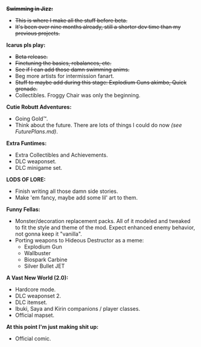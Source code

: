 ~~**Swimming in Jizz:**~~

 - ~~This is where I make all the stuff before beta.~~
 - ~~It's been over nine months already, still a shorter dev time than my previous projects.~~

**Icarus pls play:**

 - ~~Beta release.~~
 - ~~Finetuning the basics, rebalances, etc.~~
 - ~~See if I can add those damn swimming anims.~~
 - Beg more artists for intermission fanart.
 - ~~Stuff to maybe add during this stage: Explodium Guns akimbo, Quick grenade.~~
 - Collectibles. Froggy Chair was only the beginning.

**Cutie Robutt Adventures:**

 - Going Gold™.
 - Think about the future. There are lots of things I could do now *(see FuturePlans.md)*.

**Extra Funtimes:**

 - Extra Collectibles and Achievements.
 - DLC weaponset.
 - DLC minigame set.

**LODS OF LORE:**

 - Finish writing all those damn side stories.
 - Make 'em fancy, maybe add some lil' art to them.

**Funny Fellas:**

 - Monster/decoration replacement packs. All of it modeled and tweaked to fit the style and theme of the mod. Expect enhanced enemy behavior, not gonna keep it "vanilla".
 - Porting weapons to Hideous Destructor as a meme:
   - Explodium Gun
   - Wallbuster
   - Biospark Carbine
   - Silver Bullet JET

**A Vast New World (2.0):**

 - Hardcore mode.
 - DLC weaponset 2.
 - DLC itemset.
 - Ibuki, Saya and Kirin companions / player classes.
 - Official mapset.

**At this point I'm just making shit up:**

 - Official comic.
